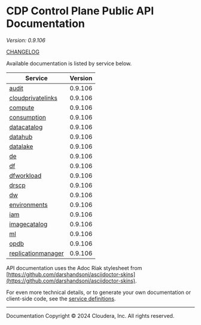 # CDP Control Plane Public API Documentation

*Version: 0.9.106*

[CHANGELOG](CHANGELOG.md)

Available documentation is listed by service below.

| Service | Version |
| --- | --- |
| [audit](./audit/index.html) | 0.9.106 |
| [cloudprivatelinks](./cloudprivatelinks/index.html) | 0.9.106 |
| [compute](./compute/index.html) | 0.9.106 |
| [consumption](./consumption/index.html) | 0.9.106 |
| [datacatalog](./datacatalog/index.html) | 0.9.106 |
| [datahub](./datahub/index.html) | 0.9.106 |
| [datalake](./datalake/index.html) | 0.9.106 |
| [de](./de/index.html) | 0.9.106 |
| [df](./df/index.html) | 0.9.106 |
| [dfworkload](./dfworkload/index.html) | 0.9.106 |
| [drscp](./drscp/index.html) | 0.9.106 |
| [dw](./dw/index.html) | 0.9.106 |
| [environments](./environments/index.html) | 0.9.106 |
| [iam](./iam/index.html) | 0.9.106 |
| [imagecatalog](./imagecatalog/index.html) | 0.9.106 |
| [ml](./ml/index.html) | 0.9.106 |
| [opdb](./opdb/index.html) | 0.9.106 |
| [replicationmanager](./replicationmanager/index.html) | 0.9.106 |

API documentation uses the Adoc Riak stylesheet from
[https://github.com/darshandsoni/asciidoctor-skins](https://github.com/darshandsoni/asciidoctor-skins).

For even more technical details, or to generate your own documentation or client-side code, see the
[service definitions](swagger/).

----

Documentation Copyright © 2024 Cloudera, Inc. All rights reserved.

